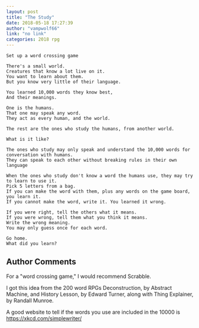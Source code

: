 ```yaml
---
layout: post
title: "The Study"
date: 2018-05-18 17:27:39
author: "vampwolf66"
link: "no link"
categories: 2018 rpg
---
```

```
Set up a word crossing game

There's a small world.
Creatures that know a lot live on it.
You want to learn about them.
But you know very little of their language.

You learned 10,000 words they know best,
And their meanings.

One is the humans.
That one may speak any word.
They act as every human, and the world.

The rest are the ones who study the humans, from another world.

What is it like?

The ones who study may only speak and understand the 10,000 words for conversation with humans.
They can speak to each other without breaking rules in their own language

When the ones who study don't know a word the humans use, they may try to learn to use it.
Pick 5 letters from a bag.
If you can make the word with them, plus any words on the game board, you learn it.
If you cannot make the word, write it. You learned it wrong.

If you were right, tell the others what it means.
If you were wrong, tell them what you think it means.
Write the wrong meaning.
You may only guess once for each word.

Go home.
What did you learn?
```
## Author Comments 

For a "word crossing game," I would recommend Scrabble. 

I got this idea from the 200 word RPGs Deconstruction, by Abstract Machine, and History Lesson, by Edward Turner, along with Thing Explainer, by Randall Munroe.

A good website to tell if the words you use are included in the 10000 is https://xkcd.com/simplewriter/
